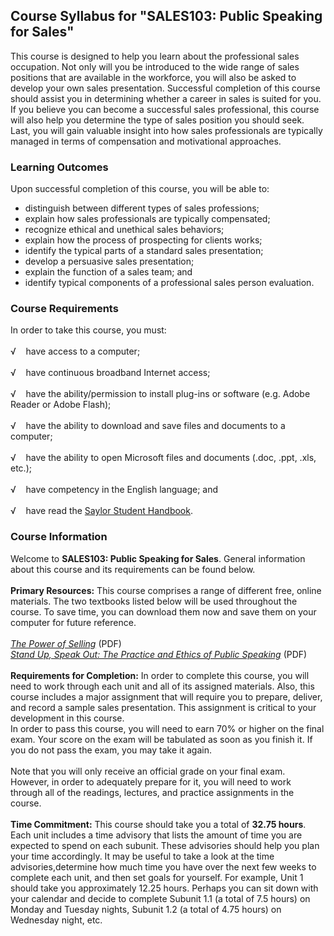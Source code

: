 Course Syllabus for "SALES103: Public Speaking for Sales"
---------------------------------------------------------

This course is designed to help you learn about the professional sales
occupation. Not only will you be introduced to the wide range of sales
positions that are available in the workforce, you will also be asked to
develop your own sales presentation. Successful completion of this
course should assist you in determining whether a career in sales is
suited for you. If you believe you can become a successful sales
professional, this course will also help you determine the type of sales
position you should seek. Last, you will gain valuable insight into how
sales professionals are typically managed in terms of compensation and
motivational approaches.

### Learning Outcomes

Upon successful completion of this course, you will be able to:

-   distinguish between different types of sales professions;
-   explain how sales professionals are typically compensated;
-   recognize ethical and unethical sales behaviors;
-   explain how the process of prospecting for clients works;
-   identify the typical parts of a standard sales presentation;
-   develop a persuasive sales presentation;
-   explain the function of a sales team; and
-   identify typical components of a professional sales person
    evaluation.

### Course Requirements

In order to take this course, you must:  
    
 √    have access to a computer;  
    
 √    have continuous broadband Internet access;  
    
 √    have the ability/permission to install plug-ins or software (e.g.
Adobe Reader or Adobe Flash);  
    
 √    have the ability to download and save files and documents to a
computer;  
    
 √    have the ability to open Microsoft files and documents (.doc,
.ppt, .xls, etc.);  
    
 √    have competency in the English language; and  
    
 √    have read the [Saylor Student
Handbook](http://www.saylor.org/site/wp-content/uploads/2012/05/Saylor-StudentHandbook.pdf).

### Course Information

Welcome to **SALES103: Public Speaking for Sales**. General information
about this course and its requirements can be found below.  
    
 **Primary Resources:** This course comprises a range of different free,
online materials. The two textbooks listed below will be used throughout
the course. To save time, you can download them now and save them on
your computer for future reference.  
    
 *[The Power of
Selling](http://www.saylor.org/site/textbooks/The%20Power%20of%20Selling.pdf)* (PDF)  
 *[Stand Up, Speak Out: The Practice and Ethics of Public
Speaking](http://www.saylor.org/site/wp-content/uploads/2013/06/Stand-Up-Speak-Out-The-Practice-and-Ethics-of-Public-Speaking.pdf)* (PDF)  
    
 **Requirements for Completion:** In order to complete this course, you
will need to work through each unit and all of its assigned materials.
Also, this course includes a major assignment that will require you to
prepare, deliver, and record a sample sales presentation. This
assignment is critical to your development in this course.  
 In order to pass this course, you will need to earn 70% or higher on
the final exam. Your score on the exam will be tabulated as soon as you
finish it. If you do not pass the exam, you may take it again.  
    
 Note that you will only receive an official grade on your final exam.
However, in order to adequately prepare for it, you will need to work
through all of the readings, lectures, and practice assignments in the
course.  
    
 **Time Commitment:** This course should take you a total of **32.75
hours**. Each unit includes a time advisory that lists the amount of
time you are expected to spend on each subunit. These advisories should
help you plan your time accordingly. It may be useful to take a look at
the time advisories,determine how much time you have over the next few
weeks to complete each unit, and then set goals for yourself. For
example, Unit 1 should take you approximately 12.25 hours. Perhaps you
can sit down with your calendar and decide to complete Subunit 1.1 (a
total of 7.5 hours) on Monday and Tuesday nights, Subunit 1.2 (a total
of 4.75 hours) on Wednesday night, etc.  
    

